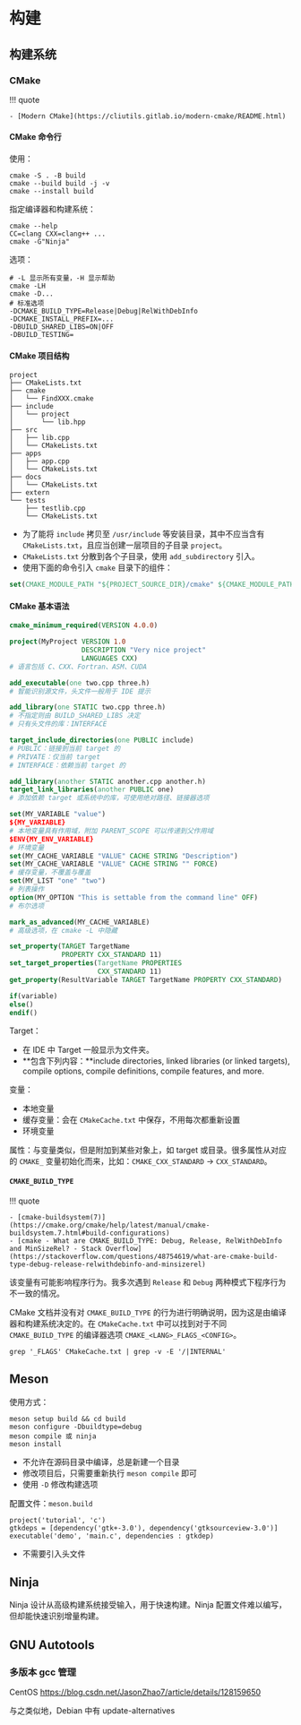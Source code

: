 # 构建

## 构建系统

### CMake

!!! quote

    - [Modern CMake](https://cliutils.gitlab.io/modern-cmake/README.html)

#### CMake 命令行

使用：

```shell
cmake -S . -B build
cmake --build build -j -v
cmake --install build
```

指定编译器和构建系统：

```shell
cmake --help
CC=clang CXX=clang++ ...
cmake -G"Ninja"
```

选项：

```shell
# -L 显示所有变量，-H 显示帮助
cmake -LH
cmake -D...
# 标准选项
-DCMAKE_BUILD_TYPE=Release|Debug|RelWithDebInfo
-DCMAKE_INSTALL_PREFIX=...
-DBUILD_SHARED_LIBS=ON|OFF
-DBUILD_TESTING=
```

#### CMake 项目结构

```text
project
├── CMakeLists.txt
├── cmake
│   └── FindXXX.cmake
├── include
│   └── project
│       └── lib.hpp
├── src
│   ├── lib.cpp
│   └── CMakeLists.txt
├── apps
│   ├── app.cpp
│   └── CMakeLists.txt
├── docs
│   └── CMakeLists.txt
├── extern
└── tests
    ├── testlib.cpp
    └── CMakeLists.txt
```

- 为了能将 `include` 拷贝至 `/usr/include` 等安装目录，其中不应当含有 `CMakeLists.txt`，且应当创建一层项目的子目录 `project`。
- `CMakeLists.txt` 分散到各个子目录，使用 `add_subdirectory` 引入。
- 使用下面的命令引入 `cmake` 目录下的组件：

```cmake
set(CMAKE_MODULE_PATH "${PROJECT_SOURCE_DIR}/cmake" ${CMAKE_MODULE_PATH})
```

#### CMake 基本语法

```cmake
cmake_minimum_required(VERSION 4.0.0)

project(MyProject VERSION 1.0
                  DESCRIPTION "Very nice project"
                  LANGUAGES CXX)
# 语言包括 C、CXX、Fortran、ASM、CUDA

add_executable(one two.cpp three.h)
# 智能识别源文件，头文件一般用于 IDE 提示

add_library(one STATIC two.cpp three.h)
# 不指定则由 BUILD_SHARED_LIBS 决定
# 只有头文件的库：INTERFACE

target_include_directories(one PUBLIC include)
# PUBLIC：链接到当前 target 的
# PRIVATE：仅当前 target
# INTERFACE：依赖当前 target 的

add_library(another STATIC another.cpp another.h)
target_link_libraries(another PUBLIC one)
# 添加依赖 target 或系统中的库，可使用绝对路径、链接器选项

set(MY_VARIABLE "value")
${MY_VARIABLE}
# 本地变量具有作用域，附加 PARENT_SCOPE 可以传递到父作用域
$ENV{MY_ENV_VARIABLE}
# 环境变量
set(MY_CACHE_VARIABLE "VALUE" CACHE STRING "Description")
set(MY_CACHE_VARIABLE "VALUE" CACHE STRING "" FORCE)
# 缓存变量，不覆盖与覆盖
set(MY_LIST "one" "two")
# 列表操作
option(MY_OPTION "This is settable from the command line" OFF)
# 布尔选项

mark_as_advanced(MY_CACHE_VARIABLE)
# 高级选项，在 cmake -L 中隐藏

set_property(TARGET TargetName
             PROPERTY CXX_STANDARD 11)
set_target_properties(TargetName PROPERTIES
                      CXX_STANDARD 11)
get_property(ResultVariable TARGET TargetName PROPERTY CXX_STANDARD)

if(variable)
else()
endif()
```

Target：

- 在 IDE 中 Target 一般显示为文件夹。
- **包含下列内容：**include directories, linked libraries (or linked targets), compile options, compile definitions, compile features, and more.

变量：

- 本地变量
- 缓存变量：会在 `CMakeCache.txt` 中保存，不用每次都重新设置
- 环境变量

属性：与变量类似，但是附加到某些对象上，如 target 或目录。很多属性从对应的 `CMAKE_` 变量初始化而来，比如：`CMAKE_CXX_STANDARD` -> `CXX_STANDARD`。

#### `CMAKE_BUILD_TYPE`

!!! quote

    - [cmake-buildsystem(7)](https://cmake.org/cmake/help/latest/manual/cmake-buildsystem.7.html#build-configurations)
    - [cmake - What are CMAKE_BUILD_TYPE: Debug, Release, RelWithDebInfo and MinSizeRel? - Stack Overflow](https://stackoverflow.com/questions/48754619/what-are-cmake-build-type-debug-release-relwithdebinfo-and-minsizerel)

该变量有可能影响程序行为。我多次遇到 `Release` 和 `Debug` 两种模式下程序行为不一致的情况。

CMake 文档并没有对 `CMAKE_BUILD_TYPE` 的行为进行明确说明，因为这是由编译器和构建系统决定的。在 `CMakeCache.txt` 中可以找到对于不同 `CMAKE_BUILD_TYPE` 的编译器选项 `CMAKE_<LANG>_FLAGS_<CONFIG>`。

```shell
grep '_FLAGS' CMakeCache.txt | grep -v -E '/|INTERNAL'
```

## Meson

使用方式：

```shell
meson setup build && cd build
meson configure -Dbuildtype=debug
meson compile 或 ninja
meson install
```

- 不允许在源码目录中编译，总是新建一个目录
- 修改项目后，只需要重新执行 `meson compile` 即可
- 使用 `-D` 修改构建选项

配置文件：`meson.build`

```text
project('tutorial', 'c')
gtkdeps = [dependency('gtk+-3.0'), dependency('gtksourceview-3.0')]
executable('demo', 'main.c', dependencies : gtkdep)
```

- 不需要引入头文件

## Ninja

Ninja 设计从高级构建系统接受输入，用于快速构建。Ninja 配置文件难以编写，但却能快速识别增量构建。


## GNU Autotools

### 多版本 gcc 管理

CentOS
https://blog.csdn.net/JasonZhao7/article/details/128159650

与之类似地，Debian 中有 update-alternatives

